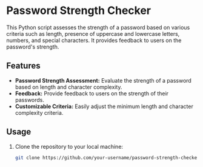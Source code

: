# Password Strength Checker

This Python script assesses the strength of a password based on various criteria such as length, presence of uppercase and lowercase letters, numbers, and special characters. It provides feedback to users on the password's strength.

## Features

- **Password Strength Assessment:** Evaluate the strength of a password based on length and character complexity.
- **Feedback:** Provide feedback to users on the strength of their passwords.
- **Customizable Criteria:** Easily adjust the minimum length and character complexity criteria.

## Usage

1. Clone the repository to your local machine:

   ```bash
   git clone https://github.com/your-username/password-strength-checker.git
